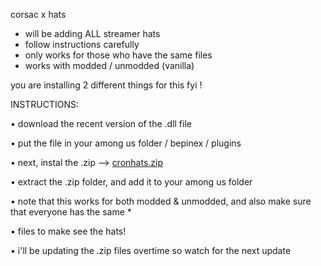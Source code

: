 corsac x hats
- will be adding ALL streamer hats
- follow instructions carefully
- only works for those who have the same files
- works with modded / unmodded (vanilla)

you are installing 2 different things for this fyi !

INSTRUCTIONS:

• download the recent version of the .dll file

• put the file in your among us folder / bepinex / plugins

• next, instal the .zip --> [cronhats.zip](https://github.com/4cronhd/4cronhd/files/6871473/cronhats.zip)

• extract the .zip folder, and add it to your among us folder

•  note that this works for both modded & unmodded, and also make sure that everyone has the same *

•  files to make see the hats!

•  i'll be updating the .zip files overtime so watch for the next update
